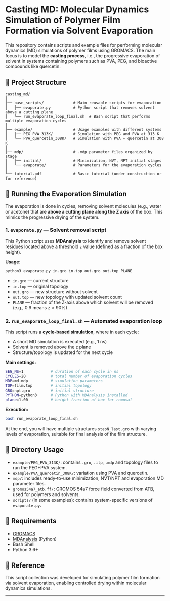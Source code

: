 # Casting MD: Molecular Dynamics Simulation of Polymer Film Formation via Solvent Evaporation

This repository contains scripts and example files for performing molecular dynamics (MD) simulations of polymer films using GROMACS. The main focus is to model the **casting process**, i.e., the progressive evaporation of solvent in systems containing polymers such as PVA, PEG, and bioactive compounds like quercetin.

## 🔧 Project Structure

```
casting_md/
│
├── base_scripts/             # Main reusable scripts for evaporation
│   ├── evaporate.py          # Python script that removes solvent above a cutting plane
│   └── run_evaporate_loop_final.sh  # Bash script that performs multiple evaporation cycles
│
├── example/                  # Usage examples with different systems
│   ├── PEG_PVA_313K/         # Simulation with PEG and PVA at 313 K
│   └── PVA_quercetin_308K/   # Simulation with PVA + quercetin at 308 K
│
├── mdp/                      # .mdp parameter files organized by stage
│   ├── initial/              # Minimization, NVT, NPT initial stages
│   └── evaporate/            # Parameters for the evaporation cycles
│
└── tutorial.pdf              # Basic tutorial (under construction or for reference)
```

## 🚀 Running the Evaporation Simulation

The evaporation is done in cycles, removing solvent molecules (e.g., water or acetone) that are **above a cutting plane along the Z axis** of the box. This mimics the progressive drying of the system.

### 1. `evaporate.py` — Solvent removal script

This Python script uses **MDAnalysis** to identify and remove solvent residues located above a threshold `z` value (defined as a fraction of the box height).

**Usage:**
```bash
python3 evaporate.py in.gro in.top out.gro out.top PLANE
```

- `in.gro` — current structure
- `in.top` — original topology
- `out.gro` — new structure without solvent
- `out.top` — new topology with updated solvent count
- `PLANE` — fraction of the Z-axis above which solvent will be removed (e.g., 0.9 means z > 90%)

### 2. `run_evaporate_loop_final.sh` — Automated evaporation loop

This script runs a **cycle-based simulation**, where in each cycle:
- A short MD simulation is executed (e.g., 1 ns)
- Solvent is removed above the `z` plane
- Structure/topology is updated for the next cycle

**Main settings:**
```bash
SEG_NS=1            # duration of each cycle in ns
CYCLES=20           # total number of evaporation cycles
MDP=md.mdp          # simulation parameters
TOP=film.top        # initial topology
GRO=npt.gro         # initial structure
PYTHON=python3      # Python with MDAnalysis installed
plane=1.00          # height fraction of box for removal
```

**Execution:**
```bash
bash run_evaporate_loop_final.sh
```

At the end, you will have multiple structures `stepN_last.gro` with varying levels of evaporation, suitable for final analysis of the film structure.

## 📁 Directory Usage

- `example/PEG_PVA_313K/`: contains `.gro`, `.itp`, `.mdp` and topology files to run the PEG+PVA system.
- `example/PVA_quercetin_308K/`: variation using PVA and quercetin.
- `mdp/`: includes ready-to-use minimization, NVT/NPT and evaporation MD parameter files.
- `gromos54a7_atb.ff/`: GROMOS 54a7 force field converted from ATB, used for polymers and solvents.
- `scripts/` (in some examples): contains system-specific versions of `evaporate.py`.

## 📌 Requirements

- [GROMACS](https://manual.gromacs.org/)
- [MDAnalysis](https://www.mdanalysis.org/) (Python)
- Bash Shell
- Python 3.6+

## 📄 Reference

This script collection was developed for simulating polymer film formation via solvent evaporation, enabling controlled drying within molecular dynamics simulations.

---
